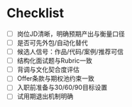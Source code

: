 # Checklist

- [ ] 岗位JD清晰，明确预期产出与衡量口径
- [ ] 是否可先外包/自动化替代
- [ ] 候选人信号：作品/代码/案例/推荐可信
- [ ] 结构化面试题与Rubric一致
- [ ] 背调与文化契合度评估
- [ ] Offer条款与期权池约束一致
- [ ] 入职前准备与30/60/90目标设置
- [ ] 试用期退出机制明确
